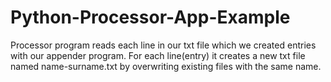 # Python-Processor-App-Example
Processor program reads each line in our txt file which we created entries with our appender program.  For each line(entry) it creates a new txt file named name-surname.txt by overwriting existing files with the same name.
